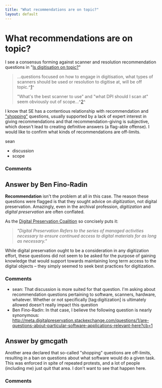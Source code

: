 ```yaml
---
title: "What recommendations are on topic?"
layout: default
---
```

What recommendations are on topic?
=====================
I see a consensus forming against scanner and resolution recommendation
questions in "[Is digitisation on
topic?](http://meta.digitalpreservation.stackexchange.com/q/3/54)"

> ...questions focused on how to engage in digitisation, what types of
> scanners should be used or resolution to digitise at, will be off
> topic.^[1](http://meta.digitalpreservation.stackexchange.com/q/3/54)^
>
> "What's the best scanner to use" and "what DPI should I scan at" seem
> obviously out of
> scope...^[2](http://meta.digitalpreservation.stackexchange.com/a/20/54)^

I know that SE has a contentious relationship with recommendation and
["shopping"](http://meta.digitalpreservation.stackexchange.com/a/4/54)
questions, usually supported by a lack of expert interest in giving
recommendations and that recommendation-giving is subjective, which
doesn't lead to creating definitive answers (a flag-able offense). I
would like to confirm what kinds of recommendations are off-limits.

sean

<ul class="tags"><li class="tag">discussion</li><li class="tag">scope</li></ul>

### Comments ###


Answer by Ben Fino-Radin
----------------
**Recommendation** isn't the problem at all in this case. The reason
these questions were flagged is that they sought advice on
*digitization*, not digital preservation. Amazingly, even in the
archival profession, *digitization* and *digital preservation* are often
conflated.

As the [Digital Preservation
Coalition](http://www.dpconline.org/advice/preservationhandbook/introduction/definitions-and-concepts)
so concisely puts it:

> *"Digital Preservation Refers to the series of managed activities
> necessary to ensure continued access to digital materials for as long
> as necessary."*

While digital preservation ought to be a consideration in any
digitization effort, these questions did not seem to be asked for the
purpose of gaining knowledge that would support towards maintaining long
term access to the digital objects – they simply seemed to seek best
practices for digitization.

### Comments ###
* sean: That discussion is more suited for that question. I'm asking about
recommendation questions pertaining to software, scanners, hardware,
whatever. Whether or not specifically [tag:digitization] is ultimately
allowed doesn't really impact this question
* Ben Fino-Radin: In that case, I believe the following question is nearly synonymous:
http://meta.digitalpreservation.stackexchange.com/questions/1/are-questions-about-particular-software-applications-relevant-here?cb=1

Answer by gmcgath
----------------
Another area declared that so-called "shopping" questions are
off-limits, resulting in a ban on questions about what software would do
a given task. This was enforced in spite of repeated protests, and a lot
of people (including me) just quit that area. I don't want to see that
happen here.

### Comments ###

